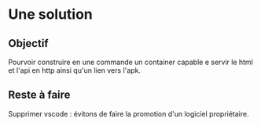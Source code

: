 # Une solution

## Objectif

Pourvoir construire en une commande un container capable e servir le html et l'api en http ainsi qu'un lien vers l'apk.

## Reste à faire

Supprimer vscode : évitons de faire la promotion d'un logiciel propriétaire.

